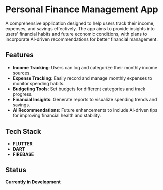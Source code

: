 # Personal Finance Management App

A comprehensive application designed to help users track their income, expenses, and savings effectively. The app aims to provide insights into users' financial habits and future economic conditions, with plans to incorporate AI-driven recommendations for better financial management.

## Features
- **Income Tracking**: Users can log and categorize their monthly income sources.
- **Expense Tracking**: Easily record and manage monthly expenses to monitor spending habits.
- **Budgeting Tools**: Set budgets for different categories and track progress.
- **Financial Insights**: Generate reports to visualize spending trends and savings.
- **AI Recommendations**: Future enhancements to include AI-driven tips for improving financial health and stability.

## Tech Stack
- **FLUTTER**
- **DART**
- **FIREBASE**

## Status
**Currently in Development**
